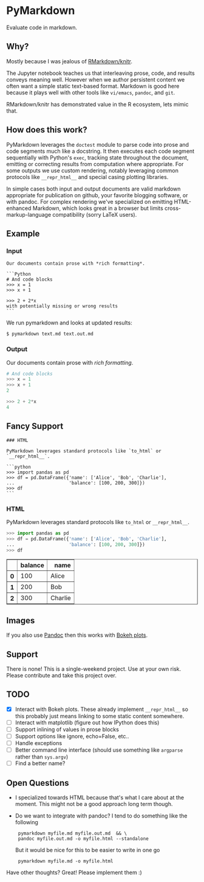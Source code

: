 PyMarkdown
==========

Evaluate code in markdown.

Why?
----

Mostly because I was jealous of
[RMarkdown/knitr](http://rmarkdown.rstudio.com/).

The Jupyter notebook teaches us that interleaving prose, code, and results
conveys meaning well. However when we author persistent content we often want a
simple static text-based format.  Markdown is good here because it plays well
with other tools like `vi/emacs`, `pandoc`, and `git`.

RMarkdown/knitr has demonstrated value in the R ecosystem, lets mimic that.


How does this work?
-------------------

PyMarkdown leverages the `doctest` module to parse code into prose and code
segments much like a docstring.  It then executes each code segment
sequentially with Python's `exec`, tracking state throughout the document,
emitting or correcting results from computation where appropriate.  For some
outputs we use custom rendering, notably leveraging common protocols like
`__repr_html__` and special casing plotting libraries.

In simple cases both input and output documents are valid markdown appropriate
for publication on github, your favorite blogging software, or with pandoc.
For complex rendering we've specialized on emitting HTML-enhanced Markdown,
which looks great in a browser but limits cross-markup-language compatibility
(sorry LaTeX users).


Example
-------

### Input

    Our documents contain prose with *rich formatting*.

    ```Python
    # And code blocks
    >>> x = 1
    >>> x + 1

    >>> 2 + 2*x
    with potentially missing or wrong results
    ```

We run pymarkdown and looks at updated results:

    $ pymarkdown text.md text.out.md

### Output

Our documents contain prose with *rich formatting*.

```Python
# And code blocks
>>> x = 1
>>> x + 1
2

>>> 2 + 2*x
4
```

Fancy Support
-------------

    ### HTML

    PyMarkdown leverages standard protocols like `to_html` or `__repr_html__`.

    ```python
    >>> import pandas as pd
    >>> df = pd.DataFrame({'name': ['Alice', 'Bob', 'Charlie'],
    ...                    'balance': [100, 200, 300]})
    >>> df
    ```

### HTML

PyMarkdown leverages standard protocols like `to_html` or `__repr_html__`.

```python
>>> import pandas as pd
>>> df = pd.DataFrame({'name': ['Alice', 'Bob', 'Charlie'],
...                    'balance': [100, 200, 300]})
>>> df
```
<table border="1" class="dataframe">
  <thead>
    <tr style="text-align: right;">
      <th></th>
      <th>balance</th>
      <th>name</th>
    </tr>
  </thead>
  <tbody>
    <tr>
      <th>0</th>
      <td> 100</td>
      <td>   Alice</td>
    </tr>
    <tr>
      <th>1</th>
      <td> 200</td>
      <td>     Bob</td>
    </tr>
    <tr>
      <th>2</th>
      <td> 300</td>
      <td> Charlie</td>
    </tr>
  </tbody>
</table>


Images
------

If you also use [Pandoc](http://johnmacfarlane.net/pandoc/) then this works
with [Bokeh plots](http://bokeh.pydata.org/).


Support
-------

There is none!  This is a single-weekend project.  Use at your own risk.
Please contribute and take this project over.


TODO
----

- [x] Interact with Bokeh plots.  These already implement `__repr_html__` so
      this probably just means linking to some static content somewhere.
- [ ] Interact with matplotlib (figure out how IPython does this)
- [ ] Support inlining of values in prose blocks
- [ ] Support options like ignore, echo=False, etc..
- [ ] Handle exceptions
- [ ] Better command line interface (should use something like `argparse` rather
      than `sys.argv`)
- [ ] Find a better name?

Open Questions
--------------

*  I specialized towards HTML because that's what I care about at the
   moment.  This might not be a good approach long term though.
*  Do we want to integrate with pandoc?  I tend to do something like the
   following

        pymarkdown myfile.md myfile.out.md  && \
        pandoc myfile.out.md -o myfile.html --standalone

    But it would be nice for this to be easier to write in one go

        pymarkdown myfile.md -o myfile.html

Have other thoughts?  Great!  Please implement them :)
